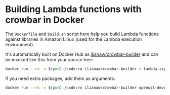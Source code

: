 # Building Lambda functions with crowbar in Docker

The `Dockerfile` and `build.sh` script here help you build Lambda functions against libraries in Amazon Linux (used for the Lambda execution environment).

It's automatically built on Docker Hub as [ilianaw/crowbar-builder](https://hub.docker.com/r/ilianaw/crowbar-builder/) and can be invoked like this from your source tree:

```bash
docker run --rm -v $(pwd):/code:ro ilianaw/crowbar-builder > lambda.zip
```

If you need extra packages, add them as arguments:

```bash
docker run --rm -v $(pwd):/code:ro ilianaw/crowbar-builder openssl-devel > lambda.zip
```
